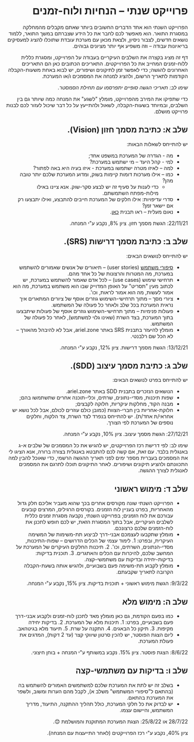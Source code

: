 <div dir='rtl' lang='he'>

# פרוייקט שנתי – הנחיות ולוח-זמנים

הפרוייקט השנתי הוא אחד הדברים החשובים ביותר שאתם מקבלים מהמחלקה במסגרת התואר. הוא מאפשר לכם לחבר את כל הידע שצברתם במשך התואר, ללמוד נושאים חדשים, לצבור ניסיון, ולצאת מכאן עם מערכת עובדת שתוכלו להציג למעסיקים בריאיונות עבודה – וזה משפיע אף יותר מציונים גבוהים. 

דף זה מציג בקצרה את השלבים העיקריים בעבודה על הפרוייקט, ומסגרת כללית ללוח-זמנים המחייב את כל הפרוייקטים. התאריכים הכתובים כאן הם התאריכים האחרונים להגשה; כדי לאפשר זמן לתיקונים ושיפורים, יש לבוא באחת משעות-הקבלה הקודמות לתאריך הרשום, ולהציג למנחה את המסמכים ו/או המערכת.

*שימו לב: תאריכי הגשה סופיים יתפרסמו עם תחילת הסמסטר.*

כדי שתפיקו את המירב מהפרוייקט, מומלץ "לשגע" את המנחה כמה שיותר גם בין השלבים, ובמיוחד בשעות-הקבלה, לשאול ולהתייעץ על כל דבר שיכול לעזור לכם לבנות פרוייקט מושלם. 

## שלב א: כתיבת מסמך חזון (Vision). 
יש להתייחס לשאלות הבאות:
* מה - הגדרה של המערכת במשפט אחד;
* למי - קהל היעד – מי ישתמש במערכת?
* למה – לאיזו מטרה ישתמשו במערכת - איזו בעיה היא באה לפתור?
* כמו – אילו מערכות דומות קיימות בשוק, ומדוע המערכת שלכם יותר טובה מהן? 
	*  כדי לענות על סעיף זה יש לבצע סקר-שוק. אנא ציינו באילו מילות-מפתח השתמשתם.
* סדרי עדיפויות: אילו חלקים של המערכת חייבים להתבצע, ואילו יתבצעו רק אם יישאר זמן?
* נאום מעלית – ראו תבנית
 [כאן](http://ariel.zone/Content/Vision_Statement.doc).

22/11/21: הגשת מסמך חזון.     ציון 8%, נקבע ע"י המנחה.

## שלב ב: כתיבת מסמך דרישות (SRS). 
יש להתייחס לנושאים הבאים:
* [סיפורי משתמש](https://he.wikipedia.org/wiki/%D7%A1%D7%99%D7%A4%D7%95%D7%A8_%D7%9E%D7%A9%D7%AA%D7%9E%D7%A9) (user stories) – תיאורים של אנשים שאמורים להשתמש במערכת, מה המטרות והרצונות של כל אחד מהם.
* תרחישי שימוש (use cases) – לכל אדם שאמור להשתמש במערכת, יש לכתוב מעין "תסריט" על האופן המדוייק שבו הוא משתמש במערכת, מה הוא אמור לעשות, מה הוא אמור לראות, וכו'.
* ציורי מסך – מתוך תרחישי-השימוש גוזרים אוסף של ציורים המתארים איך נראית המערכת בכל שלב ולאחר כל פעולה של המשתמש. 
* פעולות פנימיות – מתוך תרחישי-השימוש גוזרים אוסף של פעולות שיתבצעו בתוך המערכת, בצד השרת  (שאינו גלוי למשתמש), לאחר כל פעולה של המשתמש.
* מומלץ להיעזר בתבנית SRS באתר ariel.zone, אבל לא להיבהל מהאורך – לא הכל שם רלבנטי.

13/12/21: הגשת מסמך דרישות.     ציון 12%, נקבע ע"י המנחה.

## שלב ג: כתיבת מסמך עיצוב (SDD). 
יש להתייחס בפרט לנושאים הבאים:
* הנושאים הנזכרים בתבנית SDD באתר ariel.zone.
* שפות תיכנות, מסדי-נתונים, שרתים, וכלי-תוכנה אחרים שתשתמשו בהם;
* מבנה הקוד, מחלקות עיקריות, חלוקה לקבצים;
* חלוקת-אחריות בין חברי-הצוות (כמובן כולם עוזרים לכולם, אבל לכל נושא יש אחראי/ת אחד/ת).
יש להתייחס בנפרד לצד השרת, צד הלקוח, וחלקים נוספים של המערכת לפי הצורך.

27/12/21: הגשת מסמך עיצוב.      ציון 10%, נקבע ע"י המנחה.

שימו לב: לפי דרישת רכז הפרוייקטים, יש להגיש את כל המסמכים של שלבים א-ג באנגלית בלבד. עם זאת, אם קשה לכם להתבטא באנגלית בצורה ברורה, אנא הציגו לי את המסמכים בעברית מספר ימים לפני תאריך ההגשה הרשמי, כדי שאוכל להבין למה התכוונתם ולהציע תיקונים ושיפורים. לאחר התיקונים תוכלו לתרגם את המסמכים לאנגלית לצורך ההגשה.

## שלב ד: מימוש ראשוני 
* הפרוייקט השנתי שונה מקורסים אחרים בכך שהוא מעביר אליכם חלק גדול מהאחריות, בפרט בעניין לוח הזמנים. בקורסים הרגילים, המרצים קובעים עבורכם את לוח הזמנים; בפרוייקט השנתי, נקבעה מסגרת זמנים כללית לשלבים העיקריים, אבל בתוך המסגרת הזאת, יש לכם חופש לתכנן את לוח-הזמנים שלכם כרצונכם. 
* מומלץ שתקבעו לעצמכם אבני-דרך לביצוע תת-משימות של המשימה העיקרית, ובפרט:
        1. לימוד עצמי של הכלים הדרושים – שפות-התיכנות, מסדי-הנתונים, השרתים, וכו'.
        2. תיכנות החלקים העיקרים של המערכת על המחשב שלכם, להיכרות עם הכלים והאתגרים.
        3. תוכנית בדיקות: בדיקות-יחידה ובדיקות עם משתמשי-קצה.
* מומלץ לקבוע תת-משימה פעם בשבועיים, ולהגיש אותה בשעת-הקבלה הקרובה לתאריך שקבעתם.

9/3/22: הגשת מימוש ראשוני + תוכנית בדיקות.    ציון 15%, נקבע ע"י המנחה.

## שלב ה: מימוש מלא
* כמו בפעם הקודמת, גם כאן מומלץ מאד לתכנן לוח-זמנים ולקבוע אבני-דרך פעם בשבועיים, בפרט:
        1. תיכנות מלא של המערכת.
        2. בדיקות יחידה מקיפות.
        3. תיקון כל הבאגים.
        4. התקנה על שרת.
        5. תיעוד מלא בגיטהאב.
* ליום הצגת הפוסטר, יש להכין סרטון שיווקי קצר (עד 2 דקות), המדגים את פעולת המערכת.

8/6/22: הצגת פוסטר.     ציון 15%. נקבע במשותף ע"י המנחה + בוחן חיצוני.

## שלב ו: בדיקות עם משתמשי-קצה
* בשלב זה יש לתת את המערכת שלכם למשתמשים האמורים להשתמש בה (בהתאם ל"סיפורי המשתמש" משלב א), לקבל מהם הערות ומשוב, ולשפר את המערכת בהתאם.
*  יש לבדוק את כל חלקי המערכת, כולל תהליך ההתקנה, התיעוד, מדריך המשתמש, והיישום עצמו.

28/7/22 או 25/8/22:  הצגת המערכת המתוקנת והמושלמת 😊.

ציון 40%, נקבע ע"י רכז הפרוייקטים (לאחר התייעצות עם המנחה).

</div>